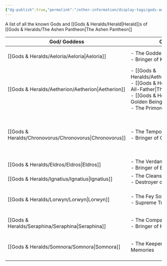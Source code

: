 ```yaml
---
{"dg-publish":true,"permalink":"/other-information/display-tags/gods-and-heralds/","hideInGraph":true,"updated":"2024-12-31T21:55:19.168+00:00"}
---
```


A list of all the known Gods and [[Gods & Heralds/Herald\|Herald]]s of [[Gods & Heralds/The Ashen Pantheon\|The Ashen Pantheon]]

| God/ Goddess    | Other Names                                                                                   | Hearld                                              | Location              |
| --------------- | --------------------------------------------------------------------------------------------- | --------------------------------------------------- | --------------------- |
| [[Gods & Heralds/Aeloria/Aeloria\|Aeloria]]     | - The Goddess of Light <br>- Bringer of Knowledge                                             | [[Gods & Heralds/Aeloria/The Golden Ones\|The Golden Ones]](?)                              | [[Gods & Heralds/Aeloria/Aeloria's Library\|Aeloria's Library]] |
| [[Gods & Heralds/Aetherion/Aetherion\|Aetherion]]   | - [[Gods & Heralds/Aetherion/Terathra\|Terathra]]<br>- [[Gods & Heralds/Aetherion/The All-Father\|The All-Father]]<br>- [[Gods & Heralds/Aetherion/The Golden Being\|The Golden Being]]<br>- The Primordial Divinity | Unknown                                             | Unclear               |
| [[Gods & Heralds/Chronovorus/Chronovorus\|Chronovorus]] | - The Temporal Harbinger<br>- Bringer of Chaos.                                               | - [[Gods & Heralds/Chronovorus/The Ethertwist Haunter\|The Ethertwist Haunter]]<br>- [[Gods & Heralds/Chronovorus/Haunter Crows\|Haunter Crows]] | Unknown               |
| [[Gods & Heralds/Eldros/Eldros\|Eldros]]      | - The Verdant Arbiter<br>- Bringer of Balance                                                 | Unknown                                             | Unknown               |
| [[Gods & Heralds/Ignatius/Ignatius\|Ignatius]]    | - The Cleansing Flame<br>- Destroyer of worlds                                                | [[Gods & Heralds/Ignatius/Ash Spawn\|Ash Spawn]](?)                                    | Unknown               |
| [[Gods & Heralds/Lorwyn/Lorwyn\|Lorwyn]]      | - The Fey Sovereign<br>- Supreme Trickster                                                    | [[The Party/The Korrigan\|The Korrigan]]                                    | [[Gods & Heralds/Lorwyn/Lorwyn's Domain\|Lorwyn's Domain]]   |
| [[Gods & Heralds/Seraphina/Seraphina\|Seraphina]]   | - The Compassionate One<br>- Bringer of Health                                                | [[Gods & Heralds/Seraphina/Healing Guardian\|Healing Guardian]]                                | Unknown               |
| [[Gods & Heralds/Somnora/Somnora\|Somnora]]     | - The Keeper of Dreams and Memories                                                           | [[Gods & Heralds/Somnora/Angel Under The Well\|Angel Under The Well]](?)                         | Unknown               |

